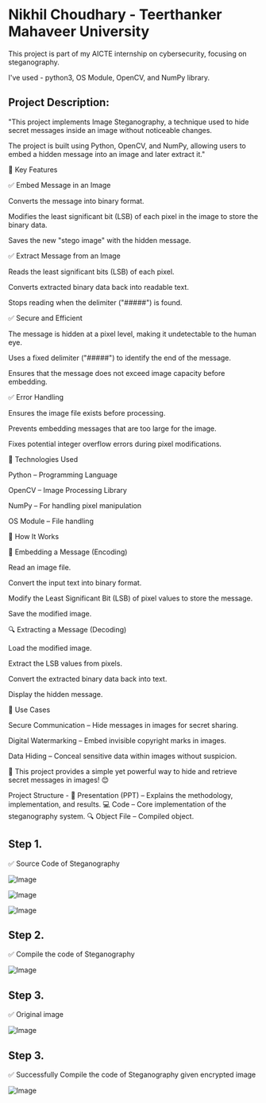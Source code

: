 # Nikhil Choudhary - Teerthanker Mahaveer University 

This project is part of my AICTE internship on cybersecurity, focusing on steganography.

I've used - python3, OS Module, OpenCV, and NumPy library.

## Project Description:
"This project implements Image Steganography, a technique used to hide secret messages inside an image without noticeable changes. 

The project is built using Python, OpenCV, and NumPy, allowing users to embed a hidden message into an image and later extract it."

🔹 Key Features

✅ Embed Message in an Image

Converts the message into binary format.

Modifies the least significant bit (LSB) of each pixel in the image to store the binary data.

Saves the new "stego image" with the hidden message.

✅ Extract Message from an Image

Reads the least significant bits (LSB) of each pixel.

Converts extracted binary data back into readable text.

Stops reading when the delimiter ("#####") is found.

✅ Secure and Efficient

The message is hidden at a pixel level, making it undetectable to the human eye.

Uses a fixed delimiter ("#####") to identify the end of the message.

Ensures that the message does not exceed image capacity before embedding.

✅ Error Handling

Ensures the image file exists before processing.

Prevents embedding messages that are too large for the image.

Fixes potential integer overflow errors during pixel modifications.

🔹 Technologies Used

Python – Programming Language

OpenCV – Image Processing Library

NumPy – For handling pixel manipulation

OS Module – File handling

🔹 How It Works

📝 Embedding a Message (Encoding)

Read an image file.

Convert the input text into binary format.

Modify the Least Significant Bit (LSB) of pixel values to store the message.

Save the modified image.

🔍 Extracting a Message (Decoding)

Load the modified image.

Extract the LSB values from pixels.

Convert the extracted binary data back into text.

Display the hidden message.

🔹 Use Cases

Secure Communication – Hide messages in images for secret sharing.

Digital Watermarking – Embed invisible copyright marks in images.

Data Hiding – Conceal sensitive data within images without suspicion.

🚀 This project provides a simple yet powerful way to hide and retrieve secret messages in images! 😊



Project Structure - 📄 Presentation (PPT) – Explains the methodology, implementation, and results. 💻 Code – Core implementation of the steganography system. 🔍 Object File – Compiled object.

## Step 1.
 ✅ Source Code of Steganography
 
![Image](https://github.com/user-attachments/assets/1ef41f4c-926c-447d-a6a7-6462b4e2990d)

![Image](https://github.com/user-attachments/assets/8eae251d-a868-4a1c-8f6b-f8071d92c056)

![Image](https://github.com/user-attachments/assets/f746eb8c-e055-4ba3-891b-f167a9c6d095)

## Step 2.
 ✅ Compile the code of Steganography

 ![Image](https://github.com/user-attachments/assets/2f6a2be9-8857-4df5-bca7-c0d6f4f9181f)

 ## Step 3.
 
 ✅ Original image
 
![Image](https://github.com/user-attachments/assets/a27bff92-0e47-491e-9584-833d3c6e5192)

 ## Step 3.
 
 ✅ Successfully Compile the code of Steganography given encrypted image

 ![Image](https://github.com/user-attachments/assets/67068940-101e-4c1c-8f7d-3485da84e863)
